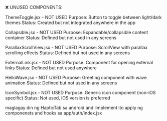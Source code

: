 ❌ UNUSED COMPONENTS:

ThemeToggle.jsx - NOT USED
Purpose: Button to toggle between light/dark themes
Status: Created but not integrated anywhere in the app

Collapsible.jsx - NOT USED
Purpose: Expandable/collapsible content container
Status: Defined but not used in any screens

ParallaxScrollView.jsx - NOT USED
Purpose: ScrollView with parallax scrolling effects
Status: Defined but not used in any screens

ExternalLink.jsx - NOT USED
Purpose: Component for opening external links
Status: Defined but not used anywhere

HelloWave.jsx - NOT USED
Purpose: Greeting component with wave animation
Status: Defined but not used in any screens

IconSymbol.jsx - NOT USED
Purpose: Generic icon component (non-iOS specific)
Status: Not used, iOS version is preferred

maglagay din ng HapticTab sa android and iimplement ito
apply ng componenets and hooks sa app/auth/index.jsx
